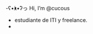 -ʕ•́ᴥ•̀ʔっ Hi, I’m @cucous
- estudiante de ITI y freelance.
- 
<!---
cucous/cucous is a ✨ special ✨ repository because its `README.md` (this file) appears on your GitHub profile.
You can click the Preview link to take a look at your changes.
--->
